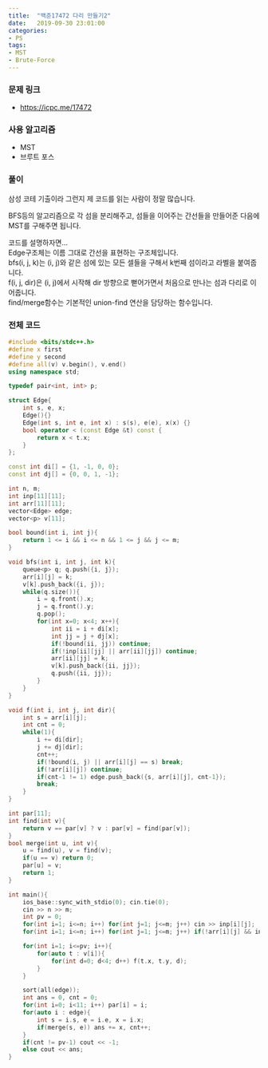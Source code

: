 ```yaml
---
title:  "백준17472 다리 만들기2"
date:   2019-09-30 23:01:00
categories:
- PS
tags:
- MST
- Brute-Force
---
```


### 문제 링크
* https://icpc.me/17472

### 사용 알고리즘
* MST
* 브루트 포스

### 풀이
삼성 코테 기출이라 그런지 제 코드를 읽는 사람이 정말 많습니다.

BFS등의 알고리즘으로 각 섬을 분리해주고, 섬들을 이어주는 간선들을 만들어준 다음에 MST를 구해주면 됩니다.

코드를 설명하자면...<br>
Edge구조체는 이름 그대로 간선을 표현하는 구조체입니다.<Br>
bfs(i, j, k)는 (i, j)와 같은 섬에 있는 모든 셀들을 구해서 k번째 섬이라고 라벨을 붙여줍니다.<br>
f(i, j, dir)은 (i, j)에서 시작해 dir 방향으로 뻗어가면서 처음으로 만나는 섬과 다리로 이어줍니다.<br>
find/merge함수는 기본적인 union-find 연산을 담당하는 함수입니다.

### 전체 코드
```cpp
#include <bits/stdc++.h>
#define x first
#define y second
#define all(v) v.begin(), v.end()
using namespace std;

typedef pair<int, int> p;

struct Edge{
	int s, e, x;
	Edge(){}
	Edge(int s, int e, int x) : s(s), e(e), x(x) {}
	bool operator < (const Edge &t) const {
		return x < t.x;
	}
};

const int di[] = {1, -1, 0, 0};
const int dj[] = {0, 0, 1, -1};

int n, m;
int inp[11][11];
int arr[11][11];
vector<Edge> edge;
vector<p> v[11];

bool bound(int i, int j){
	return 1 <= i && i <= n && 1 <= j && j <= m;
}

void bfs(int i, int j, int k){
	queue<p> q; q.push({i, j});
	arr[i][j] = k;
	v[k].push_back({i, j});
	while(q.size()){
		i = q.front().x;
		j = q.front().y;
		q.pop();
		for(int x=0; x<4; x++){
			int ii = i + di[x];
			int jj = j + dj[x];
			if(!bound(ii, jj)) continue;
			if(!inp[ii][jj] || arr[ii][jj]) continue;
			arr[ii][jj] = k;
			v[k].push_back({ii, jj});
			q.push({ii, jj});
		}
	}
}

void f(int i, int j, int dir){
	int s = arr[i][j];
	int cnt = 0;
	while(1){
		i += di[dir];
		j += dj[dir];
		cnt++;
		if(!bound(i, j) || arr[i][j] == s) break;
		if(!arr[i][j]) continue;
		if(cnt-1 != 1) edge.push_back({s, arr[i][j], cnt-1});
		break;
	}
}

int par[11];
int find(int v){
	return v == par[v] ? v : par[v] = find(par[v]);
}
bool merge(int u, int v){
	u = find(u), v = find(v);
	if(u == v) return 0;
	par[u] = v;
	return 1;
}

int main(){
	ios_base::sync_with_stdio(0); cin.tie(0);
	cin >> n >> m;
	int pv = 0;
	for(int i=1; i<=n; i++) for(int j=1; j<=m; j++) cin >> inp[i][j];
	for(int i=1; i<=n; i++) for(int j=1; j<=m; j++) if(!arr[i][j] && inp[i][j]) bfs(i, j, ++pv);

	for(int i=1; i<=pv; i++){
		for(auto t : v[i]){
			for(int d=0; d<4; d++) f(t.x, t.y, d);
		}
	}

	sort(all(edge));
	int ans = 0, cnt = 0;
	for(int i=0; i<11; i++) par[i] = i;
	for(auto i : edge){
		int s = i.s, e = i.e, x = i.x;
		if(merge(s, e)) ans += x, cnt++;
	}
	if(cnt != pv-1) cout << -1;
	else cout << ans;
}
```
